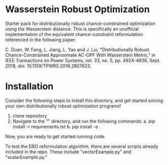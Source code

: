 # Wasserstein Robust Optimization
Starter pack for distributionally robust chance-constrained optimization using the Wasserstein distance. This is specifically an unofficial implementation of the equivalent chance-constraint reformulation referenced in the following paper:

C. Duan, W. Fang, L. Jiang, L. Yao and J. Liu, "Distributionally Robust Chance-Constrained Approximate AC-OPF With Wasserstein Metric," in IEEE Transactions on Power Systems, vol. 33, no. 5, pp. 4924-4936, Sept. 2018, doi: 10.1109/TPWRS.2018.2807623.

# Installation

Consider the following steps to install this directory, and get started solving your own distributionally robust optimization programs!

1. clone repository
2. Navigate to the "" directory, and run the following commands:
   a. pip install -r requirements.txt
   b. pip install -e .

Now, you are ready to get started running code.

To test the DRO reformulation algorithm, there are several scripts already included in the repo. These include "vectorExample.py" and "scalarExample.py." 

